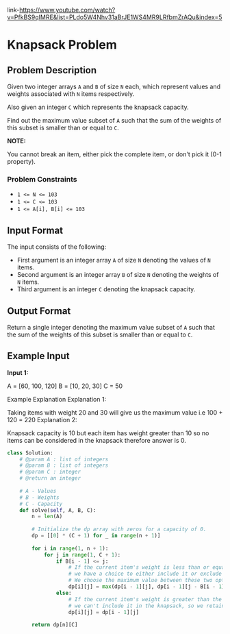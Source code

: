 link-https://www.youtube.com/watch?v=PfkBS9qIMRE&list=PLdo5W4Nhv31aBrJE1WS4MR9LRfbmZrAQu&index=5
# Knapsack Problem

## Problem Description

Given two integer arrays `A` and `B` of size `N` each, which represent values and weights associated with `N` items respectively.

Also given an integer `C` which represents the knapsack capacity.

Find out the maximum value subset of `A` such that the sum of the weights of this subset is smaller than or equal to `C`.

**NOTE:**

You cannot break an item, either pick the complete item, or don't pick it (0-1 property).

### Problem Constraints

- `1 <= N <= 103`
- `1 <= C <= 103`
- `1 <= A[i], B[i] <= 103`

## Input Format

The input consists of the following:

- First argument is an integer array `A` of size `N` denoting the values of `N` items.
- Second argument is an integer array `B` of size `N` denoting the weights of `N` items.
- Third argument is an integer `C` denoting the knapsack capacity.

## Output Format

Return a single integer denoting the maximum value subset of `A` such that the sum of the weights of this subset is smaller than or equal to `C`.

## Example Input

**Input 1:**


A = [60, 100, 120]
B = [10, 20, 30]
C = 50

Example Explanation
Explanation 1:

 Taking items with weight 20 and 30 will give us the maximum value i.e 100 + 120 = 220
Explanation 2:

 Knapsack capacity is 10 but each item has weight greater than 10 so no items can be considered in the knapsack therefore answer is 0.

                

```python
class Solution:
    # @param A : list of integers
    # @param B : list of integers
    # @param C : integer
    # @return an integer
    
    # A - Values
    # B - Weights
    # C - Capacity
    def solve(self, A, B, C):
        n = len(A)
        
        # Initialize the dp array with zeros for a capacity of 0.
        dp = [[0] * (C + 1) for _ in range(n + 1)]
        
        for i in range(1, n + 1):
            for j in range(1, C + 1):
                if B[i - 1] <= j:
                    # If the current item's weight is less than or equal to the current capacity,
                    # we have a choice to either include it or exclude it.
                    # We choose the maximum value between these two options.
                    dp[i][j] = max(dp[i - 1][j], dp[i - 1][j - B[i - 1]] + A[i - 1])
                else:
                    # If the current item's weight is greater than the current capacity,
                    # we can't include it in the knapsack, so we retain the previous maximum value.
                    dp[i][j] = dp[i - 1][j]
                
        return dp[n][C]
